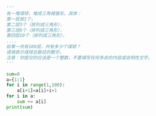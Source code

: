 
<BlogInfo id="1137" title="15.煤球数目" author="白日梦想猿" pv=0 read_times=0 pre_cost_time="0分12秒" category="算法" tag_list="['算法']" create_time="2021.04.13 21:06:56" update_time="2021.04.13 21:40:56" />

```python
'''
有一堆煤球，堆成三角棱锥形。具体：
第一层放1个，
第二层3个（排列成三角形），
第三层6个（排列成三角形），
第四层10个（排列成三角形），
....
如果一共有100层，共有多少个煤球？
请填表示煤球总数目的数字。
注意：你提交的应该是一个整数，不要填写任何多余的内容或说明性文字。
'''

sum=0
a={1:1}
for i in range(1,100):
    a[i+1]=a[i]+i+1
for i in a:
    sum += a[i]
print(sum)




```
